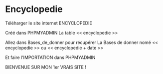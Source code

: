 # Encyclopedie
Téléharger le site internet ENCYCLOPEDIE

Créé dans PHPMYADMIN La table << encyclopedie >>

Allez dans Bases_de_donner pour récupérer La Bases de donner nomé << encyclopedie >> ou << encyclopedie + date >>

Et faire l'IMPORTATION dans PHPMYADMIN 

BIENVENUE SUR MON 1er VRAIS SITE !

